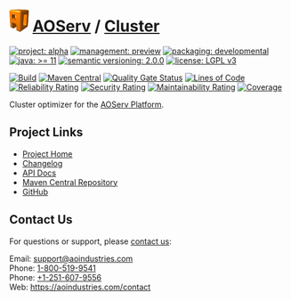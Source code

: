 # [<img src="ao-logo.png" alt="AO Logo" width="35" height="40">](https://github.com/aoindustries) [AOServ](https://aoindustries.com/aoserv/) / [Cluster](https://github.com/aoindustries/aoserv-cluster)

[![project: alpha](https://aoindustries.com/ao-badges/project-alpha.svg)](https://aoindustries.com/life-cycle#project-alpha)
[![management: preview](https://aoindustries.com/ao-badges/management-preview.svg)](https://aoindustries.com/life-cycle#management-preview)
[![packaging: developmental](https://aoindustries.com/ao-badges/packaging-developmental.svg)](https://aoindustries.com/life-cycle#packaging-developmental)  
[![java: &gt;= 11](https://aoindustries.com/ao-badges/java-11.svg)](https://docs.oracle.com/en/java/javase/11/docs/api/)
[![semantic versioning: 2.0.0](https://aoindustries.com/ao-badges/semver-2.0.0.svg)](http://semver.org/spec/v2.0.0.html)
[![license: LGPL v3](https://aoindustries.com/ao-badges/license-lgpl-3.0.svg)](https://www.gnu.org/licenses/lgpl-3.0)

[![Build](https://github.com/aoindustries/aoserv-cluster/workflows/Build/badge.svg?branch=master)](https://github.com/aoindustries/aoserv-cluster/actions?query=workflow%3ABuild)
[![Maven Central](https://maven-badges.herokuapp.com/maven-central/com.aoindustries/aoserv-cluster/badge.svg)](https://maven-badges.herokuapp.com/maven-central/com.aoindustries/aoserv-cluster)
[![Quality Gate Status](https://sonarcloud.io/api/project_badges/measure?branch=master&project=com.aoapps.platform%3Aaoapps-cluster&metric=alert_status)](https://sonarcloud.io/dashboard?branch=master&id=com.aoapps.platform%3Aaoapps-cluster)
[![Lines of Code](https://sonarcloud.io/api/project_badges/measure?branch=master&project=com.aoapps.platform%3Aaoapps-cluster&metric=ncloc)](https://sonarcloud.io/component_measures?branch=master&id=com.aoapps.platform%3Aaoapps-cluster&metric=ncloc)  
[![Reliability Rating](https://sonarcloud.io/api/project_badges/measure?branch=master&project=com.aoapps.platform%3Aaoapps-cluster&metric=reliability_rating)](https://sonarcloud.io/component_measures?branch=master&id=com.aoapps.platform%3Aaoapps-cluster&metric=Reliability)
[![Security Rating](https://sonarcloud.io/api/project_badges/measure?branch=master&project=com.aoapps.platform%3Aaoapps-cluster&metric=security_rating)](https://sonarcloud.io/component_measures?branch=master&id=com.aoapps.platform%3Aaoapps-cluster&metric=Security)
[![Maintainability Rating](https://sonarcloud.io/api/project_badges/measure?branch=master&project=com.aoapps.platform%3Aaoapps-cluster&metric=sqale_rating)](https://sonarcloud.io/component_measures?branch=master&id=com.aoapps.platform%3Aaoapps-cluster&metric=Maintainability)
[![Coverage](https://sonarcloud.io/api/project_badges/measure?branch=master&project=com.aoapps.platform%3Aaoapps-cluster&metric=coverage)](https://sonarcloud.io/component_measures?branch=master&id=com.aoapps.platform%3Aaoapps-cluster&metric=Coverage)

Cluster optimizer for the [AOServ Platform](https://aoindustries.com/aoserv/).

## Project Links
* [Project Home](https://aoindustries.com/aoserv/cluster/)
* [Changelog](https://aoindustries.com/aoserv/cluster/changelog)
* [API Docs](https://aoindustries.com/aoserv/cluster/apidocs/)
* [Maven Central Repository](https://search.maven.org/artifact/com.aoindustries/aoserv-cluster)
* [GitHub](https://github.com/aoindustries/aoserv-cluster)

## Contact Us
For questions or support, please [contact us](https://aoindustries.com/contact):

Email: [support@aoindustries.com](mailto:support@aoindustries.com)  
Phone: [1-800-519-9541](tel:1-800-519-9541)  
Phone: [+1-251-607-9556](tel:+1-251-607-9556)  
Web: https://aoindustries.com/contact

